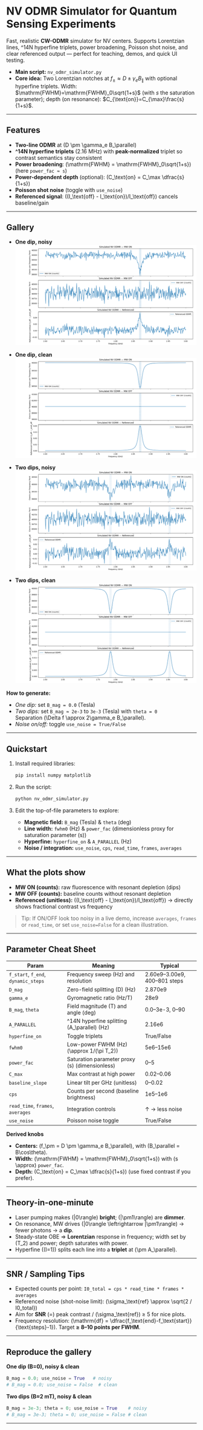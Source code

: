 # NV ODMR Simulator for Quantum Sensing Experiments

Fast, realistic **CW-ODMR** simulator for NV centers. Supports Lorentzian lines, ^14N hyperfine triplets, power broadening, Poisson shot noise, and clear referenced output — perfect for teaching, demos, and quick UI testing.

- **Main script:** `nv_odmr_simulator.py`
- **Core idea:** Two Lorentzian notches at $f_{\pm}\approx D\pm\gamma_e B_{\parallel}$ with optional hyperfine triplets. Width: $\mathrm{FWHM}=\mathrm{FWHM}_0\sqrt{1+s}$ (with $s$ the saturation parameter); depth (on resonance): $C_{\text{on}}=C_{\max}\frac{s}{1+s}$.



---

## Features
- **Two-line ODMR** at \(D \pm \gamma_e B_\parallel\)
- **^14N hyperfine triplets** (2.16 MHz) with **peak-normalized** triplet so contrast semantics stay consistent
- **Power broadening**: \(\mathrm{FWHM} = \mathrm{FWHM}_0\sqrt{1+s}\) (here `power_fac ≈ s`)
- **Power-dependent depth** (optional): \(C_\text{on} = C_\max \dfrac{s}{1+s}\)
- **Poisson shot noise** (toggle with `use_noise`)
- **Referenced signal**: \((I_\text{off} - I_\text{on})/I_\text{off}\) cancels baseline/gain

---

## Gallery
- **One dip, noisy**  
  ![one-dip-noisy](images/ODMR_1.png)

- **One dip, clean**  
  ![one-dip-clean](images/ODMR_2.png)

- **Two dips, noisy**  
  ![two-dip-noisy](images/ODMR_3.png)

- **Two dips, clean**  
  ![two-dip-clean](images/ODMR_4.png)

**How to generate:**
- *One dip:* set `B_mag = 0.0` (Tesla)
- *Two dips:* set `B_mag ≈ 2e-3` to `3e-3` (Tesla) with `theta = 0`  
  Separation \(\Delta f \approx 2\gamma_e B_\parallel\).  
- *Noise on/off:* toggle `use_noise = True/False`

---

## Quickstart
1. Install required libraries:
   ```bash
   pip install numpy matplotlib
   ```

2. Run the script:
   ```bash
   python nv_odmr_simulator.py
   ```

3. Edit the top-of-file parameters to explore:
   - **Magnetic field:** `B_mag` (Tesla) & `theta` (deg)
   - **Line width:** `fwhm0` (Hz) & `power_fac` (dimensionless proxy for saturation parameter \(s\))
   - **Hyperfine:** `hyperfine_on` & `A_PARALLEL` (Hz)
   - **Noise / integration:** `use_noise`, `cps`, `read_time`, `frames`, `averages`

---

## What the plots show
- **MW ON (counts):** raw fluorescence with resonant depletion (dips)
- **MW OFF (counts):** baseline counts without resonant depletion
- **Referenced (unitless):** \((I_\text{off} - I_\text{on})/I_\text{off}\) → directly shows fractional contrast vs frequency

> Tip: If ON/OFF look too noisy in a live demo, increase  `averages`, `frames` or `read_time`, or set `use_noise=False` for a clean illustration.

---

## Parameter Cheat Sheet
| Param | Meaning | Typical |
|---|---|---|
| `f_start`, `f_end`, `dynamic_steps` | Frequency sweep (Hz) and resolution | 2.60e9–3.00e9, 400–801 steps |
| `D_mag` | Zero-field splitting \(D\) (Hz) | 2.870e9 |
| `gamma_e` | Gyromagnetic ratio (Hz/T) | 28e9 |
| `B_mag`, `theta` | Field magnitude (T) and angle (deg) | 0.0–3e-3, 0–90 |
| `A_PARALLEL` | ^14N hyperfine splitting \(A_\parallel\) (Hz) | 2.16e6 |
| `hyperfine_on` | Toggle triplets | True/False |
| `fwhm0` | Low-power FWHM (Hz) \(\approx 1/(\pi T_2)\) | 5e6–15e6 |
| `power_fac` | Saturation parameter proxy \(s\) (dimensionless) | 0–5 |
| `C_max` | Max contrast at high power | 0.02–0.06 |
| `baseline_slope` | Linear tilt per GHz (unitless) | 0–0.02 |
| `cps` | Counts per second (baseline brightness) | 1e5–1e6 |
| `read_time`, `frames`, `averages` | Integration controls | ↑ → less noise |
| `use_noise` | Poisson noise toggle | True/False |

**Derived knobs**
- **Centers:** \(f_\pm = D \pm \gamma_e B_\parallel\), with \(B_\parallel = B\cos\theta\).  
- **Width:** \(\mathrm{FWHM} = \mathrm{FWHM}_0\sqrt{1+s}\) with \(s \approx\) `power_fac`.  
- **Depth:** \(C_\text{on} = C_\max \dfrac{s}{1+s}\) (use fixed contrast if you prefer).

---

## Theory-in-one-minute
- Laser pumping makes \(|0\rangle\) **bright**; \(|\pm1\rangle\) are **dimmer**.  
- On resonance, MW drives \(|0\rangle \leftrightarrow |\pm1\rangle\) → fewer photons → a **dip**.  
- Steady-state OBE ⇒ **Lorentzian** response in frequency; width set by \(T_2\) and power; depth saturates with power.  
- Hyperfine (\(I=1\)) splits each line into a **triplet** at \(\pm A_\parallel\).

---

## SNR / Sampling Tips
- Expected counts per point: `I0_total = cps * read_time * frames * averages`  
- Referenced noise (shot-noise limit): \(\sigma_\text{ref} \approx \sqrt{2 / I0\_total}\)  
- Aim for **SNR** \(=\) peak contrast / \(\sigma_\text{ref}\) ≥ 5 for nice plots.  
- Frequency resolution: \(\mathrm{df} = \dfrac{f_\text{end}-f_\text{start}}{\text{steps}-1}\). Target **≥ 8–10 points per FWHM**.

---

## Reproduce the gallery
**One dip (B=0), noisy & clean**
```python
B_mag = 0.0; use_noise = True   # noisy
# B_mag = 0.0; use_noise = False  # clean
```

**Two dips (B≈2 mT), noisy & clean**
```python
B_mag = 3e-3; theta = 0; use_noise = True    # noisy
# B_mag = 3e-3; theta = 0; use_noise = False # clean
```
---
